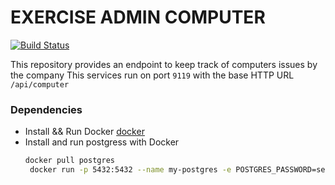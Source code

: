 # EXERCISE ADMIN COMPUTER

[![Build Status](https://travis-ci.org/joemccann/dillinger.svg?branch=main)](https://travis-ci.org/joemccann/dillinger)

This repository provides an endpoint to keep track of computers issues by the company
This services run on port `9119` with the base HTTP URL `/api/computer` 

### Dependencies
- Install && Run Docker [docker](https://docs.docker.com/get-docker/)
- Install and run postgress with Docker
    ```sh
    docker pull postgres
     docker run -p 5432:5432 --name my-postgres -e POSTGRES_PASSWORD=secret-password -d postgres
    ```